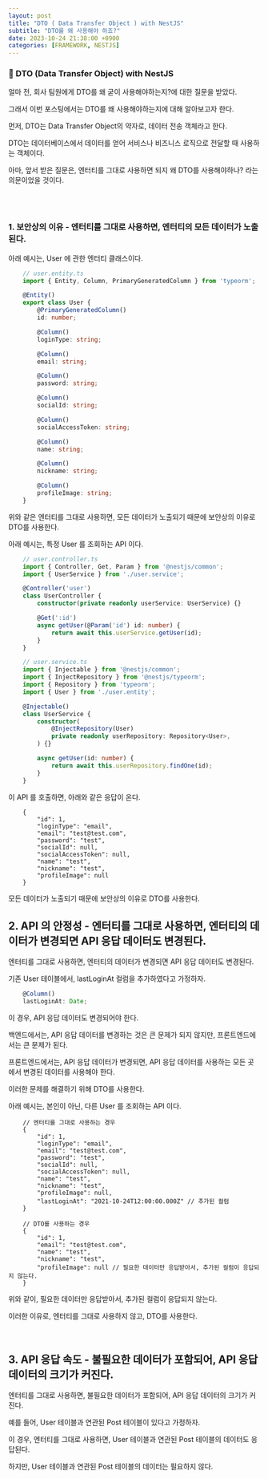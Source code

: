 ```yaml
---
layout: post
title: "DTO ( Data Transfer Object ) with NestJS"
subtitle: "DTO를 왜 사용해야 하죠?"
date: 2023-10-24 21:38:00 +0900
categories: [FRAMEWORK, NESTJS]
---
```

### 🚀 DTO (Data Transfer Object) with NestJS

얼마 전, 회사 팀원에게 DTO를 왜 굳이 사용해야하는지?에 대한 질문을 받았다.

그래서 이번 포스팅에서는 DTO를 왜 사용해야하는지에 대해 알아보고자 한다.

먼저, DTO는 Data Transfer Object의 약자로, 데이터 전송 객체라고 한다.

DTO는 데이터베이스에서 데이터를 얻어 서비스나 비즈니스 로직으로 전달할 때 사용하는 객체이다.

아마, 앞서 받은 질문은, 엔터티를 그대로 사용하면 되지 왜 DTO를 사용해야하나? 라는 의문이었을 것이다.

<br>
<br>

### 1. 보안상의 이유 - 엔터티를 그대로 사용하면, 엔터티의 모든 데이터가 노출된다.

아래 예시는, User 에 관한 엔터티 클래스이다.
```typescript
    // user.entity.ts
    import { Entity, Column, PrimaryGeneratedColumn } from 'typeorm';

    @Entity()
    export class User {
        @PrimaryGeneratedColumn()
        id: number;

        @Column()
        loginType: string;

        @Column()
        email: string;

        @Column()
        password: string;

        @Column()
        socialId: string;

        @Column()
        socialAccessToken: string;

        @Column()
        name: string;

        @Column()
        nickname: string;

        @Column()
        profileImage: string;
    }
```

위와 같은 엔터티를 그대로 사용하면, 모든 데이터가 노출되기 때문에 보안상의 이유로 DTO를 사용한다.

아래 예시는, 특정 User 를 조회하는 API 이다.

``` typescript
    // user.controller.ts
    import { Controller, Get, Param } from '@nestjs/common';
    import { UserService } from './user.service';

    @Controller('user')
    class UserController {
        constructor(private readonly userService: UserService) {}

        @Get(':id')
        async getUser(@Param('id') id: number) {
            return await this.userService.getUser(id);
        }
    }

    // user.service.ts
    import { Injectable } from '@nestjs/common';
    import { InjectRepository } from '@nestjs/typeorm';
    import { Repository } from 'typeorm';
    import { User } from './user.entity';

    @Injectable()
    class UserService {
        constructor(
            @InjectRepository(User)
            private readonly userRepository: Repository<User>,
        ) {}

        async getUser(id: number) {
            return await this.userRepository.findOne(id);
        }
    }
```

이 API 를 호출하면, 아래와 같은 응답이 온다.

```
    {
        "id": 1,
        "loginType": "email",
        "email": "test@test.com",
        "password": "test",
        "socialId": null,
        "socialAccessToken": null,
        "name": "test",
        "nickname": "test",
        "profileImage": null
    }
```

모든 데이터가 노출되기 때문에 보안상의 이유로 DTO를 사용한다.

## 2. API 의 안정성 - 엔터티를 그대로 사용하면, 엔터티의 데이터가 변경되면 API 응답 데이터도 변경된다.

엔터티를 그대로 사용하면, 엔터티의 데이터가 변경되면 API 응답 데이터도 변경된다.

기존 User 테이블에서, lastLoginAt 컬럼을 추가하였다고 가정하자.

``` typescript
    @Column()
    lastLoginAt: Date;
```

이 경우, API 응답 데이터도 변경되어야 한다.

백엔드에서는, API 응답 데이터를 변경하는 것은 큰 문제가 되지 않지만, 프론트엔드에서는 큰 문제가 된다.

프론트엔드에서는, API 응답 데이터가 변경되면, API 응답 데이터를 사용하는 모든 곳에서 변경된 데이터를 사용해야 한다.

이러한 문제를 해결하기 위해 DTO를 사용한다.

아래 예시는, 본인이 아닌, 다른 User 를 조회하는 API 이다.

```
    // 엔터티를 그대로 사용하는 경우
    {
        "id": 1,
        "loginType": "email",
        "email": "test@test.com",
        "password": "test",
        "socialId": null,
        "socialAccessToken": null,
        "name": "test",
        "nickname": "test",
        "profileImage": null,
        "lastLoginAt": "2021-10-24T12:00:00.000Z" // 추가된 컬럼
    }

    // DTO를 사용하는 경우
    {
        "id": 1,
        "email": "test@test.com",
        "name": "test",
        "nickname": "test",
        "profileImage": null // 필요한 데이터만 응답받아서, 추가된 컬럼이 응답되지 않는다.
    }
```
위와 같이, 필요한 데이터만 응답받아서, 추가된 컬럼이 응답되지 않는다.

이러한 이유로, 엔터티를 그대로 사용하지 않고, DTO를 사용한다.

<br>

## 3. API 응답 속도 - 불필요한 데이터가 포함되어, API 응답 데이터의 크기가 커진다.

엔터티를 그대로 사용하면, 불필요한 데이터가 포함되어, API 응답 데이터의 크기가 커진다.

예를 들어, User 테이블과 연관된 Post 테이블이 있다고 가정하자.

이 경우, 엔터티를 그대로 사용하면, User 테이블과 연관된 Post 테이블의 데이터도 응답된다.

하지만, User 테이블과 연관된 Post 테이블의 데이터는 필요하지 않다.

